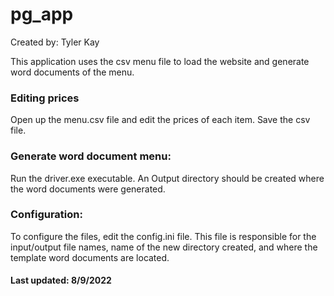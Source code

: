 # pg_app

Created by: Tyler Kay

This application uses the csv menu file to load the website and generate word documents of the menu.

### Editing prices

Open up the menu.csv file and edit the prices of each item. Save the csv file.

### Generate word document menu:

Run the driver.exe executable. An Output directory should be created where the word documents were generated.

### Configuration:

To configure the files, edit the config.ini file. This file is responsible for the input/output file names, name of the new directory created, and where the template word documents are located.

#### Last updated: 8/9/2022
